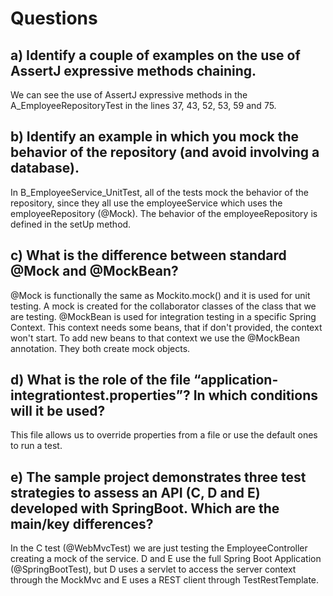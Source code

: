 # Questions

## a) Identify a couple of examples on the use of AssertJ expressive methods chaining.
We can see the use of AssertJ expressive methods in the A_EmployeeRepositoryTest in the lines 37, 43, 52, 53, 59 and 75.

## b) Identify an example in which you mock the behavior of the repository (and avoid involving a database).
In B_EmployeeService_UnitTest, all of the tests mock the behavior of the repository, since they all use the employeeService which uses the employeeRepository (@Mock). The behavior of the employeeRepository is defined in the setUp method.

## c) What is the difference between standard @Mock and @MockBean?
@Mock is functionally the same as Mockito.mock() and it is used for unit testing. A mock is created for the collaborator classes of the class that we are testing.
@MockBean is used for integration testing in a specific Spring Context. This context needs some beans, that if don't provided, the context won't start. To add new beans to that context we use the @MockBean annotation.
They both create mock objects.

## d) What is the role of the file “application-integrationtest.properties”? In which conditions will it be used?
This file allows us to override properties from a file or use the default ones to run a test.


## e) The sample project demonstrates three test strategies to assess an API (C, D and E) developed with SpringBoot. Which are the main/key differences?
In the C test (@WebMvcTest) we are just testing the EmployeeController creating a mock of the service. 
D and E use the full Spring Boot Application (@SpringBootTest), but D uses a servlet to access the server context through the MockMvc and E uses a REST client through TestRestTemplate.
